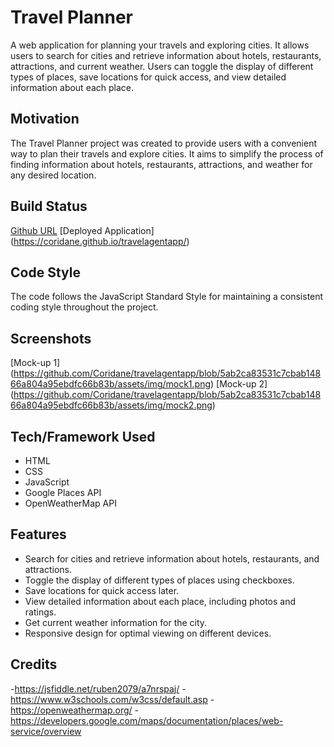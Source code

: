 # Travel Planner

A web application for planning your travels and exploring cities. It allows users to search for cities and retrieve information about hotels, restaurants, attractions, and current weather. Users can toggle the display of different types of places, save locations for quick access, and view detailed information about each place.

## Motivation

The Travel Planner project was created to provide users with a convenient way to plan their travels and explore cities. It aims to simplify the process of finding information about hotels, restaurants, attractions, and weather for any desired location.

## Build Status

[Github URL](https://github.com/Coridane/travelagentapp)  [Deployed Application] (https://coridane.github.io/travelagentapp/)

## Code Style

The code follows the JavaScript Standard Style for maintaining a consistent coding style throughout the project.

## Screenshots

[Mock-up 1] (https://github.com/Coridane/travelagentapp/blob/5ab2ca83531c7cbab14866a804a95ebdfc66b83b/assets/img/mock1.png) [Mock-up 2] (https://github.com/Coridane/travelagentapp/blob/5ab2ca83531c7cbab14866a804a95ebdfc66b83b/assets/img/mock2.png)

## Tech/Framework Used

- HTML
- CSS
- JavaScript
- Google Places API
- OpenWeatherMap API

## Features

- Search for cities and retrieve information about hotels, restaurants, and attractions.
- Toggle the display of different types of places using checkboxes.
- Save locations for quick access later.
- View detailed information about each place, including photos and ratings.
- Get current weather information for the city.
- Responsive design for optimal viewing on different devices.

## Credits

 -https://jsfiddle.net/ruben2079/a7nrspaj/
 -https://www.w3schools.com/w3css/default.asp
 -https://openweathermap.org/
 -https://developers.google.com/maps/documentation/places/web-service/overview
